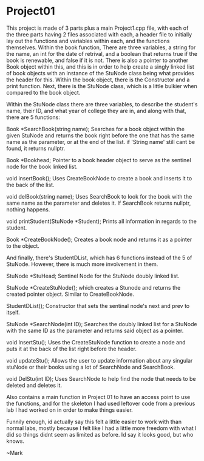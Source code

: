 # Project01

This project is made of 3 parts plus a main Project1.cpp file, with each of the three parts having 2 files associated with each, a header file to initially lay out the functions and variables within each, and the functions themselves. Within the book function, There are three variables, a string for the name, an int for the date of retrival, and a boolean that returns true if the book is renewable, and false if it is not. There is also a pointer to another Book object within this, and this is in order to help create a singly linked list of book objects with an instance of the StuNode class being what provides the header for this. Within the book object, there is the Constructor and a print function.
Next, there is the StuNode class, which is a little bulkier when compared to the book object. 


Within the StuNode class there are three variables, to describe the student's name, their ID, and what year of college they are in, and along with that, there are 5 functions:

Book *SearchBook(string name); Searches for a book object within the given StuNode and returns the book right before the one that has the same name as the parameter, or at the 
end of the list. if 'String name' still cant be found, it returns nullptr.

Book *Bookhead; Pointer to a book header object to serve as the sentinel node for the book linked list.

void insertBook(); Uses CreateBookNode to create a book and inserts it to the back of the list.

void delBook(string name); Uses SearchBook to look for the book with the same name as the parameter and deletes it. If SearchBook returns nullptr, nothing happens.

void printStudent(StuNode *Student); Prints all information in regards to the student.

Book *CreateBookNode(); Creates a book node and returns it as a pointer to the object. 



And finally, there's StudentDList, which has 6 functions instead of the 5 of StuNode. However, there is much more involvement in them.

StuNode *StuHead; Sentinel Node for the StuNode doubly linked list.

StuNode *CreateStuNode(); which creates a Stunode and returns the created pointer object. Similar to CreateBookNode.

StudentDList(); Constructor that sets the sentinal node's next and prev to itself.

StuNode *SearchNode(int ID); Searches the doubly linked list for a StuNode with the same ID as the parameter and returns said object as a pointer.

void InsertStu(); Uses the CreateStuNode function to create a node and puts it at the back of the list right before the header.

void updateStu(); Allows the user to update information about any singular stuNode or their books using a lot of SearchNode and SearchBook.

void DelStu(int ID); Uses SearchNode to help find the node that needs to be deleted and deletes it.

Also contains a main function in Project 01 to have an access point to use the functions, and for the skeleton I had used leftover code from a previous lab I had worked on in order to make things easier.

Funnily enough, id actually say this felt a little easier to work with than normal labs, mostly because I felt like I had a little more freedom with what I did so things didnt seem as limited as before. Id say it looks good, but who knows.

~Mark
